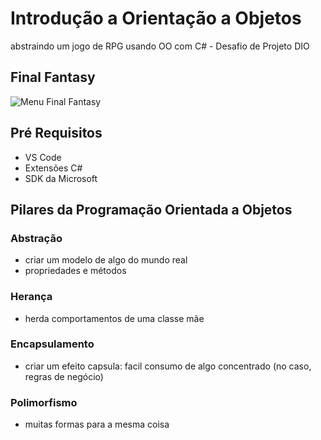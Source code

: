 # Introdução a Orientação a Objetos
abstraindo um jogo de RPG usando OO com C# - Desafio de Projeto DIO
## Final Fantasy
![Menu Final Fantasy](..\docs\final-fantasy.png)

## Pré Requisitos
* VS Code
* Extensões C#
* SDK da Microsoft

## Pilares da Programação Orientada a Objetos
### Abstração
- criar um modelo de algo do mundo real
- propriedades e métodos
### Herança
- herda comportamentos de uma classe mãe
### Encapsulamento
- criar um efeito capsula: facil consumo de algo concentrado (no caso, regras de negócio)
### Polimorfismo
- muitas formas para a mesma coisa
